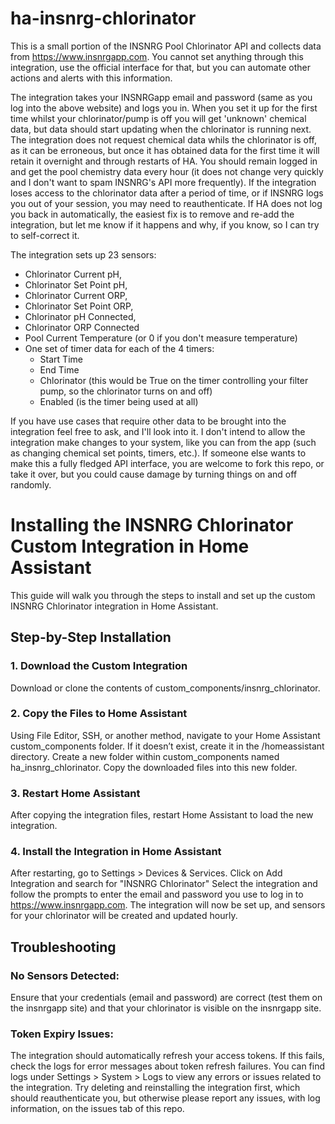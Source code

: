 # ha-insnrg-chlorinator


This is a small portion of the INSNRG Pool Chlorinator API and collects data from https://www.insnrgapp.com. You cannot set anything through this integration, use the official interface for that, but you can automate other actions and alerts with this information.

The integration takes your INSNRGapp email and password (same as you log into the above website) and logs you in.
When you set it up for the first time whilst your chlorinator/pump is off you will get 'unknown' chemical data, but data should start updating when the chlorinator is running next. 
The integration does not request chemical data whils the chlorinator is off, as it can be erroneous, but once it has obtained data for the first time it will retain it overnight and through restarts of HA.
You should remain logged in and get the pool chemistry data every hour (it does not change very quickly and I don't want to spam INSNRG's API more frequently).
If the integration loses access to the chlorinator data after a period of time, or if INSNRG logs you out of your session, you may need to reauthenticate.
If HA does not log you back in automatically, the easiest fix is to remove and re-add the integration, but let me know if it happens and why, if you know, so I can try to self-correct it.

The integration sets up 23 sensors:
- Chlorinator Current pH, 
- Chlorinator Set Point pH, 
- Chlorinator Current ORP,
- Chlorinator Set Point ORP,
- Chlorinator pH Connected,
- Chlorinator ORP Connected
- Pool Current Temperature (or 0 if you don't measure temperature)
- One set of timer data for each of the 4 timers:
	- Start Time
	- End Time
	- Chlorinator (this would be True on the timer controlling your filter pump, so the chlorinator turns on and off)
	- Enabled (is the timer being used at all)

If you have use cases that require other data to be brought into the integration feel free to ask, and I'll look into it. 
I don't intend to allow the integration make changes to your system, like you can from the app (such as changing chemical set points, timers, etc.).
If someone else wants to make this a fully fledged API interface, you are welcome to fork this repo, or take it over, but you could cause damage by turning things on and off randomly.

# Installing the INSNRG Chlorinator Custom Integration in Home Assistant
This guide will walk you through the steps to install and set up the custom INSNRG Chlorinator integration in Home Assistant.

## Step-by-Step Installation
### 1. Download the Custom Integration
Download or clone the contents of custom_components/insnrg_chlorinator.

### 2. Copy the Files to Home Assistant
Using File Editor, SSH, or another method, navigate to your Home Assistant custom_components folder. 
If it doesn’t exist, create it in the /homeassistant directory.
Create a new folder within custom_components named ha_insnrg_chlorinator.
Copy the downloaded files into this new folder.

### 3. Restart Home Assistant
After copying the integration files, restart Home Assistant to load the new integration.

### 4. Install the Integration in Home Assistant
After restarting, go to Settings > Devices & Services.
Click on Add Integration and search for "INSNRG Chlorinator"
Select the integration and follow the prompts to enter the email and password you use to log in to https://www.insnrgapp.com.
The integration will now be set up, and sensors for your chlorinator will be created and updated hourly.

## Troubleshooting
### No Sensors Detected: 
Ensure that your credentials (email and password) are correct (test them on the insnrgapp site) and that your chlorinator is visible on the insnrgapp site.
### Token Expiry Issues: 
The integration should automatically refresh your access tokens. If this fails, check the logs for error messages about token refresh failures.
You can find logs under Settings > System > Logs to view any errors or issues related to the integration.
Try deleting and reinstalling the integration first, which should reauthenticate you, but otherwise please report any issues, with log information, on the issues tab of this repo.
